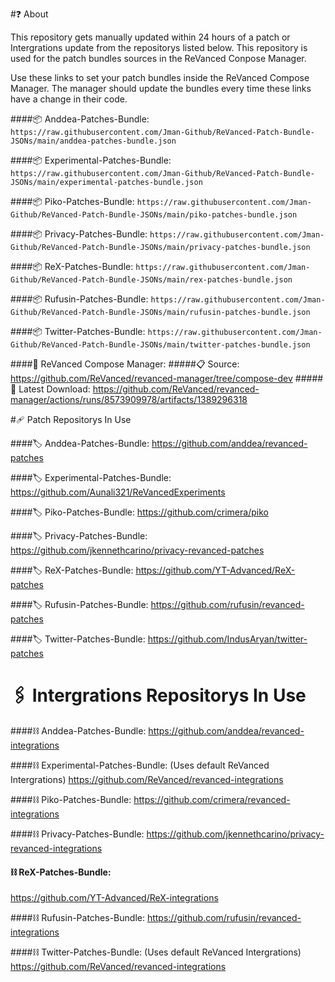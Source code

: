 #❓ About 

This repository gets manually updated within 24 hours of a patch or Intergrations update from the repositorys listed below. This repository is used for the patch bundles sources in the ReVanced Conpose Manager.

Use these links to set your patch bundles inside the ReVanced Compose Manager. The manager should update the bundles every time these links have a change in their code.

####📦 Anddea-Patches-Bundle:
```https://raw.githubusercontent.com/Jman-Github/ReVanced-Patch-Bundle-JSONs/main/anddea-patches-bundle.json```

####📦 Experimental-Patches-Bundle:
```https://raw.githubusercontent.com/Jman-Github/ReVanced-Patch-Bundle-JSONs/main/experimental-patches-bundle.json```

####📦 Piko-Patches-Bundle:
```https://raw.githubusercontent.com/Jman-Github/ReVanced-Patch-Bundle-JSONs/main/piko-patches-bundle.json```

####📦 Privacy-Patches-Bundle:
```https://raw.githubusercontent.com/Jman-Github/ReVanced-Patch-Bundle-JSONs/main/privacy-patches-bundle.json```

####📦 ReX-Patches-Bundle:
```https://raw.githubusercontent.com/Jman-Github/ReVanced-Patch-Bundle-JSONs/main/rex-patches-bundle.json```

####📦 Rufusin-Patches-Bundle:
```https://raw.githubusercontent.com/Jman-Github/ReVanced-Patch-Bundle-JSONs/main/rufusin-patches-bundle.json```

####📦 Twitter-Patches-Bundle:
```https://raw.githubusercontent.com/Jman-Github/ReVanced-Patch-Bundle-JSONs/main/twitter-patches-bundle.json```

####📱 ReVanced Compose Manager:
#####📋 Source:
https://github.com/ReVanced/revanced-manager/tree/compose-dev
#####📩 Latest Download:
https://github.com/ReVanced/revanced-manager/actions/runs/8573909978/artifacts/1389296318

#🩹 Patch Repositorys In Use

####🏷️ Anddea-Patches-Bundle:
https://github.com/anddea/revanced-patches

####🏷️ Experimental-Patches-Bundle:
https://github.com/Aunali321/ReVancedExperiments

####🏷️ Piko-Patches-Bundle:
https://github.com/crimera/piko

####🏷️ Privacy-Patches-Bundle:
https://github.com/jkennethcarino/privacy-revanced-patches

####🏷️ ReX-Patches-Bundle:
https://github.com/YT-Advanced/ReX-patches

####🏷️ Rufusin-Patches-Bundle:
https://github.com/rufusin/revanced-patches

####🏷️ Twitter-Patches-Bundle:
https://github.com/IndusAryan/twitter-patches


# 🖇 Intergrations Repositorys In Use

####⛓ Anddea-Patches-Bundle:
https://github.com/anddea/revanced-integrations

####⛓ Experimental-Patches-Bundle:
(Uses default ReVanced Intergrations)
https://github.com/ReVanced/revanced-integrations

####⛓ Piko-Patches-Bundle:
https://github.com/crimera/revanced-integrations

####⛓ Privacy-Patches-Bundle:
https://github.com/jkennethcarino/privacy-revanced-integrations

#### ⛓ ReX-Patches-Bundle:
https://github.com/YT-Advanced/ReX-integrations

####⛓ Rufusin-Patches-Bundle:
https://github.com/rufusin/revanced-integrations

####⛓ Twitter-Patches-Bundle:
(Uses default ReVanced Intergrations)
https://github.com/ReVanced/revanced-integrations



